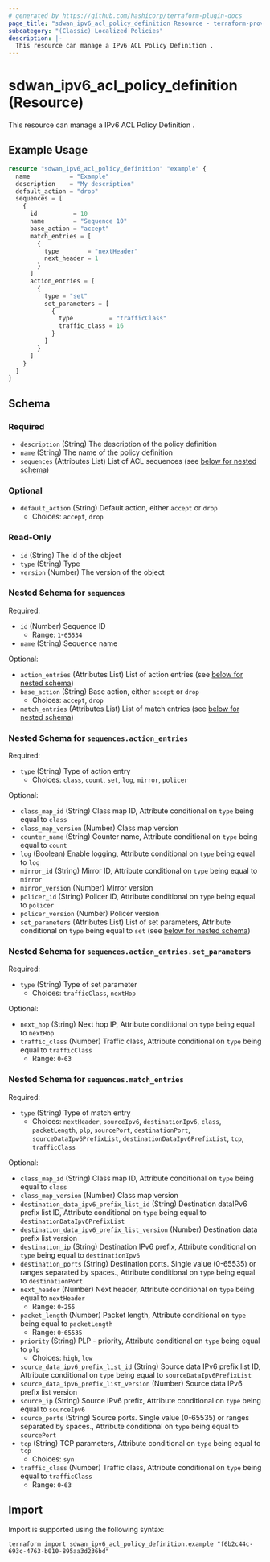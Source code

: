 ```yaml
---
# generated by https://github.com/hashicorp/terraform-plugin-docs
page_title: "sdwan_ipv6_acl_policy_definition Resource - terraform-provider-sdwan"
subcategory: "(Classic) Localized Policies"
description: |-
  This resource can manage a IPv6 ACL Policy Definition .
---
```


# sdwan_ipv6_acl_policy_definition (Resource)

This resource can manage a IPv6 ACL Policy Definition .

## Example Usage

```terraform
resource "sdwan_ipv6_acl_policy_definition" "example" {
  name           = "Example"
  description    = "My description"
  default_action = "drop"
  sequences = [
    {
      id          = 10
      name        = "Sequence 10"
      base_action = "accept"
      match_entries = [
        {
          type        = "nextHeader"
          next_header = 1
        }
      ]
      action_entries = [
        {
          type = "set"
          set_parameters = [
            {
              type          = "trafficClass"
              traffic_class = 16
            }
          ]
        }
      ]
    }
  ]
}
```

<!-- schema generated by tfplugindocs -->
## Schema

### Required

- `description` (String) The description of the policy definition
- `name` (String) The name of the policy definition
- `sequences` (Attributes List) List of ACL sequences (see [below for nested schema](#nestedatt--sequences))

### Optional

- `default_action` (String) Default action, either `accept` or `drop`
  - Choices: `accept`, `drop`

### Read-Only

- `id` (String) The id of the object
- `type` (String) Type
- `version` (Number) The version of the object

<a id="nestedatt--sequences"></a>
### Nested Schema for `sequences`

Required:

- `id` (Number) Sequence ID
  - Range: `1`-`65534`
- `name` (String) Sequence name

Optional:

- `action_entries` (Attributes List) List of action entries (see [below for nested schema](#nestedatt--sequences--action_entries))
- `base_action` (String) Base action, either `accept` or `drop`
  - Choices: `accept`, `drop`
- `match_entries` (Attributes List) List of match entries (see [below for nested schema](#nestedatt--sequences--match_entries))

<a id="nestedatt--sequences--action_entries"></a>
### Nested Schema for `sequences.action_entries`

Required:

- `type` (String) Type of action entry
  - Choices: `class`, `count`, `set`, `log`, `mirror`, `policer`

Optional:

- `class_map_id` (String) Class map ID, Attribute conditional on `type` being equal to `class`
- `class_map_version` (Number) Class map version
- `counter_name` (String) Counter name, Attribute conditional on `type` being equal to `count`
- `log` (Boolean) Enable logging, Attribute conditional on `type` being equal to `log`
- `mirror_id` (String) Mirror ID, Attribute conditional on `type` being equal to `mirror`
- `mirror_version` (Number) Mirror version
- `policer_id` (String) Policer ID, Attribute conditional on `type` being equal to `policer`
- `policer_version` (Number) Policer version
- `set_parameters` (Attributes List) List of set parameters, Attribute conditional on `type` being equal to `set` (see [below for nested schema](#nestedatt--sequences--action_entries--set_parameters))

<a id="nestedatt--sequences--action_entries--set_parameters"></a>
### Nested Schema for `sequences.action_entries.set_parameters`

Required:

- `type` (String) Type of set parameter
  - Choices: `trafficClass`, `nextHop`

Optional:

- `next_hop` (String) Next hop IP, Attribute conditional on `type` being equal to `nextHop`
- `traffic_class` (Number) Traffic class, Attribute conditional on `type` being equal to `trafficClass`
  - Range: `0`-`63`



<a id="nestedatt--sequences--match_entries"></a>
### Nested Schema for `sequences.match_entries`

Required:

- `type` (String) Type of match entry
  - Choices: `nextHeader`, `sourceIpv6`, `destinationIpv6`, `class`, `packetLength`, `plp`, `sourcePort`, `destinationPort`, `sourceDataIpv6PrefixList`, `destinationDataIpv6PrefixList`, `tcp`, `trafficClass`

Optional:

- `class_map_id` (String) Class map ID, Attribute conditional on `type` being equal to `class`
- `class_map_version` (Number) Class map version
- `destination_data_ipv6_prefix_list_id` (String) Destination dataIPv6 prefix list ID, Attribute conditional on `type` being equal to `destinationDataIpv6PrefixList`
- `destination_data_ipv6_prefix_list_version` (Number) Destination data prefix list version
- `destination_ip` (String) Destination IPv6 prefix, Attribute conditional on `type` being equal to `destinationIpv6`
- `destination_ports` (String) Destination ports. Single value (0-65535) or ranges separated by spaces., Attribute conditional on `type` being equal to `destinationPort`
- `next_header` (Number) Next header, Attribute conditional on `type` being equal to `nextHeader`
  - Range: `0`-`255`
- `packet_length` (Number) Packet length, Attribute conditional on `type` being equal to `packetLength`
  - Range: `0`-`65535`
- `priority` (String) PLP - priority, Attribute conditional on `type` being equal to `plp`
  - Choices: `high`, `low`
- `source_data_ipv6_prefix_list_id` (String) Source data IPv6 prefix list ID, Attribute conditional on `type` being equal to `sourceDataIpv6PrefixList`
- `source_data_ipv6_prefix_list_version` (Number) Source data IPv6 prefix list version
- `source_ip` (String) Source IPv6 prefix, Attribute conditional on `type` being equal to `sourceIpv6`
- `source_ports` (String) Source ports. Single value (0-65535) or ranges separated by spaces., Attribute conditional on `type` being equal to `sourcePort`
- `tcp` (String) TCP parameters, Attribute conditional on `type` being equal to `tcp`
  - Choices: `syn`
- `traffic_class` (Number) Traffic class, Attribute conditional on `type` being equal to `trafficClass`
  - Range: `0`-`63`

## Import

Import is supported using the following syntax:

```shell
terraform import sdwan_ipv6_acl_policy_definition.example "f6b2c44c-693c-4763-b010-895aa3d236bd"
```
